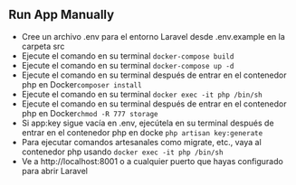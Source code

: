 ## Run App Manually


- Cree un archivo .env para el entorno Laravel desde .env.example en la carpeta src
- Ejecute el comando en su terminal ```docker-compose build```
- Ejecute el comando en su terminal ```docker-compose up -d``` 
- Ejecute el comando en su terminal después de entrar en el contenedor php en Docker```composer install```  
- Ejecute el comando en su terminal ```docker exec -it php /bin/sh``` 
- Ejecute el comando en su terminal después de entrar en el contenedor php en Docker```chmod -R 777 storage``` 
- Si app:key sigue vacía en .env, ejecútela en su terminal después de entrar en el contenedor php en docke ```php artisan key:generate``` 
- Para ejecutar comandos artesanales como migrate, etc., vaya al contenedor php usando ```docker exec -it php /bin/sh```
- Ve a http://localhost:8001 o a cualquier puerto que hayas configurado para abrir Laravel
